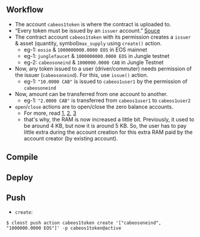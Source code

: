 ## Workflow
* The account `cabeos1token` is where the contract is uploaded to.
* “Every token must be issued by an `issuer` account.” [Souce](https://link.medium.com/1G4zitL6t7)
* The contract account `cabeos1token` with its permission creates a `issuer` & asset (quantity, symbol)`max_supply` using `create()` action.
	- eg-1: `eosio` & `1000000000.0000 EOS` in EOS mainnet
	- eg-1: `junglefaucet` & `1000000000.0000 EOS` in Jungle testnet
	- eg-2: `cabeosoneind` & `1000000.0000 CAB` in Jungle Testnet
* Now, any token issued to a user (driver/commuter) needs permission of the issuer (`cabeosoneind`). For this, use `issue()` action.
	- eg-1: `"10.0000 CAB"` is issued to `cabeos1user1` by the permission of `cabeosoneind`
* Now, amount can be transferred from one account to another.
	- eg-1: `"2.0000 CAB"` is transferred from `cabeos1user1` to `cabeos1user2`
* `open`/`close` actions are to open/close the zero balance accounts.
	- For more, read [1](https://github.com/EOSIO/eosio.contracts/issues/57), [2](https://github.com/EOSIO/eosio.contracts/issues/61), [3](https://github.com/EOSIO/eosio.contracts/issues/62) 
	- that's why, the RAM is now increased a little bit. Previously, it used to be around 4 KB, but now it is around 5 KB. So, the user has to pay little extra during the account creation for this extra RAM paid by the account creator (by existing account).

## Compile
## Deploy
## Push
* `create`:
```console
$ cleost push action cabeos1token create '["cabeosoneind", "1000000.0000 EOS"]' -p cabeos1token@active
```